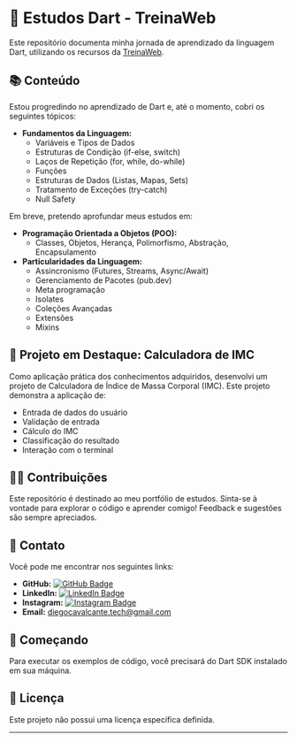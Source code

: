 # 🚀 Estudos Dart - TreinaWeb

Este repositório documenta minha jornada de aprendizado da linguagem Dart, utilizando os recursos da [TreinaWeb](https://www.treinaweb.com.br/).

## 📚 Conteúdo

Estou progredindo no aprendizado de Dart e, até o momento, cobri os seguintes tópicos:

* **Fundamentos da Linguagem:**
    * Variáveis e Tipos de Dados
    * Estruturas de Condição (if-else, switch)
    * Laços de Repetição (for, while, do-while)
    * Funções
    * Estruturas de Dados (Listas, Mapas, Sets)
    * Tratamento de Exceções (try-catch)
    * Null Safety

Em breve, pretendo aprofundar meus estudos em:

* **Programação Orientada a Objetos (POO):**
    * Classes, Objetos, Herança, Polimorfismo, Abstração, Encapsulamento
* **Particularidades da Linguagem:**
    * Assincronismo (Futures, Streams, Async/Await)
    * Gerenciamento de Pacotes (pub.dev)
    * Meta programação
    * Isolates
    * Coleções Avançadas
    * Extensões
    * Mixins

## 🧮 Projeto em Destaque: Calculadora de IMC

Como aplicação prática dos conhecimentos adquiridos, desenvolvi um projeto de Calculadora de Índice de Massa Corporal (IMC). Este projeto demonstra a aplicação de:

* Entrada de dados do usuário
* Validação de entrada
* Cálculo do IMC
* Classificação do resultado
* Interação com o terminal

## 👨‍💻 Contribuições

Este repositório é destinado ao meu portfólio de estudos. Sinta-se à vontade para explorar o código e aprender comigo! Feedback e sugestões são sempre apreciados.

## 🔗 Contato

Você pode me encontrar nos seguintes links:

* **GitHub:** [![GitHub Badge](https://img.shields.io/badge/GitHub-diegovinicius--dev-black?style=flat-square&logo=github)](https://github.com/diegovinicius-dev)
* **LinkedIn:** [![LinkedIn Badge](https://img.shields.io/badge/LinkedIn-diego&#x20;cavalcante&#x20;tech-blue?style=flat-square&logo=linkedin)](https://www.linkedin.com/in/diego-cavalcante-tech/)
* **Instagram:** [![Instagram Badge](https://img.shields.io/badge/Instagram-diegovini.dev-E1306C?style=flat-square&logo=instagram)](https://www.instagram.com/diegovini.dev?igsh=YjlxeXcwZmJocGkz)
* **Email:** diegocavalcante.tech@gmail.com

## 🚀 Começando

Para executar os exemplos de código, você precisará do Dart SDK instalado em sua máquina.

## 📝 Licença

Este projeto não possui uma licença específica definida.

---
